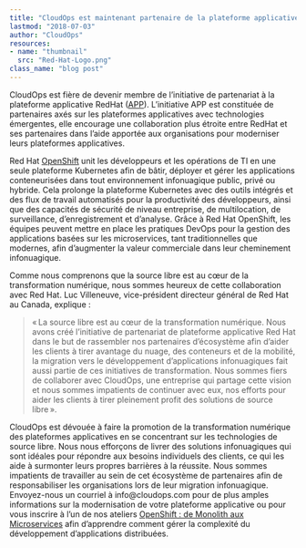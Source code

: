 ```yaml
---
title: "CloudOps est maintenant partenaire de la plateforme applicative RedHat"
lastmod: "2018-07-03"
author: "CloudOps"
resources:
- name: "thumbnail"
  src: "Red-Hat-Logo.png"
class_name: "blog post"
---
```


<p>CloudOps est fière de devenir membre de l’initiative de partenariat à la plateforme applicative RedHat (<a href="https://www.redhat.com/fr/about/press-releases/red-hat-introduces-new-application-platform-partner-initiative" target="_blank">APP</a>). L’initiative APP est constituée de partenaires axés sur les plateformes applicatives avec technologies émergentes, elle encourage une collaboration plus étroite entre RedHat et ses partenaires dans l’aide apportée aux organisations pour moderniser leurs plateformes applicatives.</p>

<p><span style="font-weight: 400;">Red Hat </span><a href="https://www.cloudops.com/2017/07/docker-and-kubernetes-what-is-the-value-of-containerization/"><span style="font-weight: 400;">OpenShift</span></a><span style="font-weight: 400;"> unit les développeurs et les opérations de TI en une seule plateforme Kubernetes afin de bâtir, déployer et gérer les applications conteneurisées dans tout environnement infonuagique public, privé ou hybride. Cela prolonge la plateforme Kubernetes avec des outils intégrés et des flux de travail automatisés pour la productivité des développeurs, ainsi que des capacités de sécurité de niveau entreprise, de multilocation, de surveillance, d’enregistrement et d’analyse. Grâce à Red Hat OpenShift, les équipes peuvent mettre en place les pratiques DevOps pour la gestion des applications basées sur les microservices, tant traditionnelles que modernes, afin d’augmenter la valeur commerciale dans leur cheminement infonuagique.</span></p>

<p><span style="font-weight: 400;">Comme nous comprenons que la source libre est au cœur de la transformation numérique, nous sommes heureux de cette collaboration avec Red Hat. Luc Villeneuve, vice-président directeur général de Red Hat au Canada, explique&nbsp;:</span></p>

<blockquote><p><span style="font-weight: 400;">« La source libre est au cœur de la transformation numérique. Nous avons créé l’initiative de partenariat de plateforme applicative Red Hat dans le but de rassembler nos partenaires d’écosystème afin d’aider les clients à tirer avantage du nuage, des conteneurs et de la mobilité, la migration vers le développement d’applications infonuagiques fait aussi partie de ces initiatives de transformation. Nous sommes fiers de collaborer avec CloudOps, une entreprise qui partage cette vision et nous sommes impatients de continuer avec eux, nos efforts pour aider les clients à tirer pleinement profit des solutions de source libre ».&nbsp;</span></p></blockquote>

<p><span style="font-weight: 400;">CloudOps est dévouée à faire la promotion de la transformation numérique des plateformes applicatives en se concentrant sur les technologies de source libre. Nous nous efforçons de livrer des solutions infonuagiques qui sont idéales pour répondre aux besoins individuels des clients, ce qui les aide à surmonter leurs propres barrières à la réussite. Nous sommes impatients de travailler au sein de cet écosystème de partenaires afin de responsabiliser les organisations lors de leur migration infonuagique. Envoyez-nous un courriel à </span><span style="font-weight: 400;">info@cloudops.com</span> <span style="font-weight: 400;">pour de plus amples informations sur la modernisation de votre plateforme applicative ou pour vous inscrire à l’un de nos ateliers </span><a href="https://www.cloudops.com/monolith-to-micoservices-workshop/"><span style="font-weight: 400;">OpenShift&nbsp;: de Monolith aux Microservices</span></a> <span style="font-weight: 400;">afin d’apprendre comment gérer la complexité du développement d’applications distribuées.</span></p>